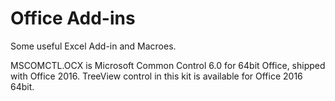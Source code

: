 # Office Add-ins
Some useful Excel Add-in and Macroes.

MSCOMCTL.OCX is Microsoft Common Control 6.0 for 64bit Office, shipped with Office 2016.  TreeView control in this kit is available for Office 2016 64bit.

